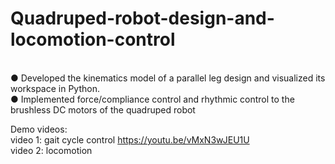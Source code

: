 # Quadruped-robot-design-and-locomotion-control

<br>● Developed the kinematics model of a parallel leg design and visualized its workspace in Python.
<br>● Implemented force/compliance control and rhythmic control to the brushless DC motors of the quadruped robot

Demo videos:
<br> video 1: gait cycle control https://youtu.be/vMxN3wJEU1U
<br> video 2: locomotion 
